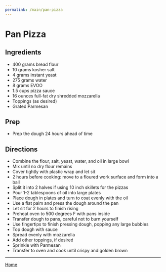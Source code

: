 ```yaml
---
permalink: /main/pan-pizza
---
```

# Pan Pizza

## Ingredients

- 400 grams bread flour
- 10 grams kosher salt
- 4 grams instant yeast
- 275 grams water
- 8 grams EVOO
- 1.5 cups pizza sauce
- 16 ounces full-fat dry shredded mozzarella
- Toppings (as desired)
- Grated Parmesan

## Prep

- Prep the dough 24 hours ahead of time

## Directions

- Combine the flour, salt, yeast, water, and oil in large bowl
- Mix until no dry flour remains
- Cover tightly with plastic wrap and let sit
- 2 hours before cooking: move to a floured work surface and form into a ball
- Split it into 2 halves if using 10 inch skillets for the pizzas
- Pour 1-2 tablespoons of oil into large plates
- Place dough in plates and turn to coat evenly with the oil
- Use a flat palm and press the dough around the pan
- Let sit for 2 hours to finish rising
- Preheat oven to 500 degrees F with pans inside
- Transfer dough to pans, careful not to burn yourself
- Use fingertips to finish pressing dough, popping any large bubbles
- Top dough with sauce
- Spread evenly with mozzarella
- Add other toppings, if desired
- Sprinkle with Parmesan
- Transfer to oven and cook until crispy and golden brown

---

[Home](https://thomasjbarrett82.github.io)
